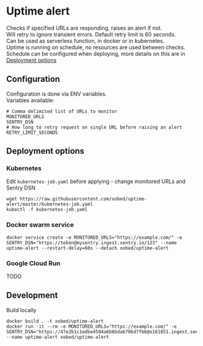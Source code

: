 # Uptime alert
Checks if specified URLs are responding, raises an alert if not.  
Will retry to ignore transient errors. Default retry limit is 60 seconds.  
Can be used as serverless function, in docker or in kubernetes.  
Uptime is running on schedule, no resources are used between checks.  
Schedule can be configured when deploying, more details on this are in [Deployment options](#deployment-options)

## Configuration
Configuration is done via ENV variables.  
Variables available:
```
# Comma delimited list of URLs to monitor
MONITORED_URLS
SENTRY_DSN
# How long to retry request on single URL before raising an alert
RETRY_LIMIT_SECONDS
```

## Deployment options
### Kubernetes
Edit `kubernetes-job.yaml` before applying - change monitored URLs and Sentry DSN
```
wget https://raw.githubusercontent.com/xobed/uptime-alert/master/kubernetes-job.yaml
kubectl -f kubernetes-job.yaml
```

### Docker swarm service
```
docker service create -e MONITORED_URLS="https://example.com/" -e SENTRY_DSN="https://token@mysentry.ingest.sentry.io/123" --name uptime-alert --restart-delay=60s --detach xobed/uptime-alert
```

### Google Cloud Run
TODO

## Development
Build locally
```shell script
docker build . -t xobed/uptime-alert
docker run -it --rm -e MONITORED_URLS="https://example.com/" -e SENTRY_DSN="https://47e2b1c1edbe4504a6b6bda670bd7fb6@o161851.ingest.sentry.io/1734601" --name uptime-alert xobed/uptime-alert
```

